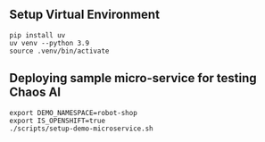 
## Setup Virtual Environment

```
pip install uv
uv venv --python 3.9
source .venv/bin/activate
```


## Deploying sample micro-service for testing Chaos AI

```
export DEMO_NAMESPACE=robot-shop
export IS_OPENSHIFT=true
./scripts/setup-demo-microservice.sh
```
